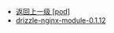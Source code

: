 - [返回上一级 [pod]](服务部署/Nginx/模板/nginx-1.24.0/Openresty/openresty-1.21.4.3-win64/pod/)
- [drizzle-nginx-module-0.1.12](服务部署/Nginx/模板/nginx-1.24.0/Openresty/openresty-1.21.4.3-win64/pod/drizzle-nginx-module-0.1.12/)
